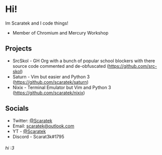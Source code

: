 # Hi!
Im Scaratek and I code things!
- Member of Chromium and Mercury Workshop

## Projects
- SrcSkol - GH Org with a bunch of popular school blockers with there source code commented and de-obfuscated (https://github.com/src-skol)
- Saturn - Vim but easier and Python 3 (https://github.com/scaratek/saturn)
- Nixix - Terminal Emulator but Vim and Python 3 (https://github.com/scaratek/nixix)

## Socials
- Twitter: [@Scaratek](https://www.twiter.com/scaratek)
- Email: scaratek@outlook.com
- YT - [@Scaratek](https://www.youtuber.com/@scaratek)
- Discord - Scarat3k#1795

###### hi :3
